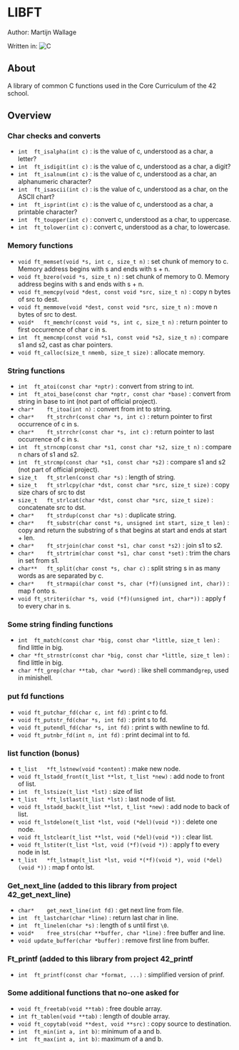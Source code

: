 # LIBFT

Author: Martijn Wallage

Written in: ![C](https://img.shields.io/badge/c-%2300599C.svg?style=for-the-badge&logo=c&logoColor=white)

## About

A library of common C functions used in the Core Curriculum of the 42 school.

## Overview

### Char checks and converts

- `int  ft_isalpha(int c)` : is the value of c, understood as a char, a letter?
- `int  ft_isdigit(int c)` : is the value of c, understood as a char, a digit?
- `int  ft_isalnum(int c)` : is the value of c, understood as a char, an alphanumeric character?
- `int  ft_isascii(int c)` : is the value of c, understood as a char, on the ASCII chart?
- `int  ft_isprint(int c)` : is the value of c, understood as a char, a printable character?
- `int  ft_toupper(int c)` : convert c, understood as a char, to uppercase.
- `int  ft_tolower(int c)` : convert c, understood as a char, to lowercase.

### Memory functions
 
- `void ft_memset(void *s, int c, size_t n)` : set chunk of memory to c. Memory address begins with s and ends with s + n.
- `void ft_bzero(void *s, size_t n)` : set chunk of memory to 0. Memory address begins with s and ends with s + n.
- `void ft_memcpy(void *dest, const void *src, size_t n)` : copy n bytes of src to dest.
- `void ft_memmove(void *dest, const void *src, size_t n)` : move n bytes of src to dest.
- `void*   ft_memchr(const void *s, int c, size_t n)` : return pointer to first occurrence of char c in s.
- `int  ft_memcmp(const void *s1, const void *s2, size_t n)` : compare s1 and s2, cast as char pointers.
- `void ft_calloc(size_t nmemb, size_t size)` : allocate memory.

### String functions
- `int  ft_atoi(const char *nptr)` : convert from string to int.
- `int  ft_atoi_base(const char *nptr, const char *base)` : convert from string in base to int (not part of official project).
- `char*    ft_itoa(int n)` : convert from int to string.
- `char*    ft_strchr(const char *s, int c)` : return pointer to first occurrence of c in s.
- `char*    ft_strrchr(const char *s, int c)` : return pointer to last occurrence of c in s.
- `int  ft_strncmp(const char *s1, const char *s2, size_t n)` : compare n chars of s1 and s2.
- `int  ft_strcmp(const char *s1, const char *s2)` : compare s1 and s2 (not part of official project).
- `size_t   ft_strlen(const char *s)` : length of string.
- `size_t   ft_strlcpy(char *dst, const char *src, size_t size)` : copy size chars of src to dst
- `size_t   ft_strlcat(char *dst, const char *src, size_t size)` : concatenate src to dst.
- `char*    ft_strdup(const char *s)` : duplicate string.
- `char*    ft_substr(char const *s, unsigned int start, size_t len)` : copy and return the substring of s that begins at start and ends at start + len.
- `char*    ft_strjoin(char const *s1, char const *s2)` : join s1 to s2.
- `char*    ft_strtrim(char const *s1, char const *set)` : trim the chars in set from s1.
- `char**   ft_split(char const *s, char c)` : split string s in as many words as are separated by c.
- `char*    ft_strmapi(char const *s, char (*f)(unsigned int, char))` : map f onto s.
- `void ft_striteri(char *s, void (*f)(unsigned int, char*))` : apply f to every char in s.

### Some string finding functions
- `int  ft_match(const char *big, const char *little, size_t len)` : find little in big.
- `char *ft_strnstr(const char *big, const char *little, size_t len)` : find little in big.
- `char *ft_grep(char **tab, char *word)` : like shell command`grep`, used in minishell.

### put fd functions
- `void ft_putchar_fd(char c, int fd)` : print c to fd.
- `void ft_putstr_fd(char *s, int fd)` : print s to fd.
- `void ft_putendl_fd(char *s, int fd)` : print s with newline to fd.
- `void ft_putnbr_fd(int n, int fd)` : print decimal int to fd.

### list function (bonus)
- `t_list   *ft_lstnew(void *content)` : make new node.
- `void ft_lstadd_front(t_list **lst, t_list *new)` : add node to front of list. 
- `int  ft_lstsize(t_list *lst)` : size of list
- `t_list   *ft_lstlast(t_list *lst)` : last node of list.
- `void ft_lstadd_back(t_list **lst, t_list *new)` : add node to back of list.
- `void ft_lstdelone(t_list *lst, void (*del)(void *))` : delete one node.
- `void ft_lstclear(t_list **lst, void (*del)(void *))` : clear list.
- `void ft_lstiter(t_list *lst, void (*f)(void *))` : apply f to every node in lst.
- `t_list   *ft_lstmap(t_list *lst, void *(*f)(void *), void (*del)(void *))` : map f onto lst.

### Get_next_line (added to this library from project 42_get_next_line)

- `char*    get_next_line(int fd)` : get next line from file.
- `int  ft_lastchar(char *line)` : return last char in line.
- `int  ft_linelen(char *s)` : length of s until first `\0`.
- `void*    free_strs(char **buffer, char *line)` : free buffer and line.
- `void update_buffer(char *buffer)` : remove first line from buffer.

### Ft_printf (added to this library from project 42_printf

- `int  ft_printf(const char *format, ...)` : simplified version of prinf.

### Some additional functions that no-one asked for

- `void ft_freetab(void **tab)` : free double array.
- `int ft_tablen(void **tab)` : length of double array.
- `void ft_copytab(void **dest, void **src)` : copy source to destination.
- `int  ft_min(int a, int b)`: minimum of a and b.
- `int  ft_max(int a, int b)`: maximum of a and b.